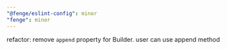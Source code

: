 ```yaml
---
"@fenge/eslint-config": minor
"fenge": minor
---
```


refactor: remove `append` property for Builder. user can use append method
